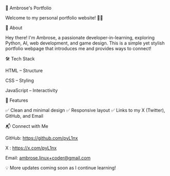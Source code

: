 🚀 Ambrose's Portfolio

Welcome to my personal portfolio website! 🎨✨

🌟 About

Hey there! I'm Ambrose, a passionate developer-in-learning, exploring Python, AI, web development, and game design. This is a simple yet stylish portfolio webpage that introduces me and provides ways to connect!

🛠️ Tech Stack

HTML – Structure

CSS – Styling

JavaScript – Interactivity


🎯 Features

✅ Clean and minimal design
✅ Responsive layout
✅ Links to my X (Twitter), GitHub, and Email

📬 Connect with Me

GitHub: https://github.com/pyL1nx

X : https://x.com/pyL1nx

Email: ambrose.linux+coder@gmail.com


💡 More updates coming soon as I continue learning!

